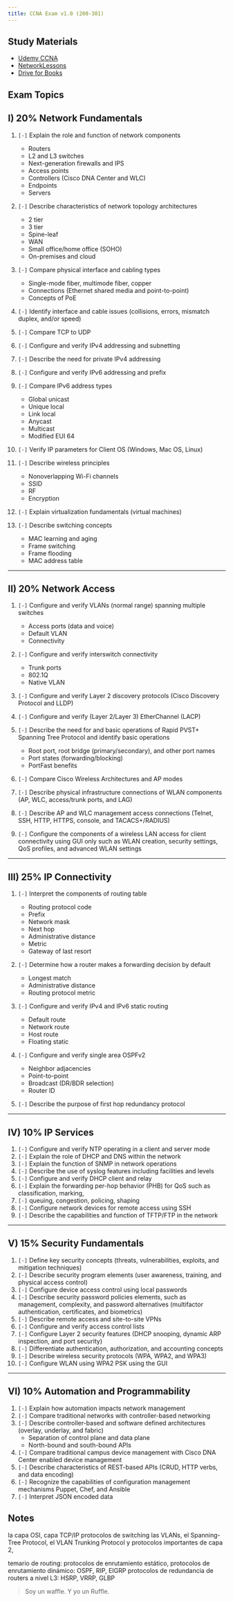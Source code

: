 ```yaml
---
title: CCNA Exam v1.0 (200-301)
---
```


## Study Materials

- [Udemy CCNA](https://www.udemy.com/share/1013g83@cLpG7wj5K-xFy9LMT0f2udHXlFhvljXHXmmOctlKWAzkLBn9YdjSSUxMrCfucPr5/)
- [NetworkLessons](https://networklessons.com/cisco/ccna-200-301)
- [Drive for Books](https://drive.google.com/drive/folders/1QEmiYA1t4VcxLjQTdpHvWIBzqxLWunoj?usp=sharing)

## Exam Topics

## I) 20% Network Fundamentals

1. `[·]` Explain the role and function of network components
    -  Routers
    -  L2 and L3 switches
    -  Next-generation firewalls and IPS
    -  Access points
    -  Controllers (Cisco DNA Center and WLC)
    -  Endpoints
    -  Servers

2. `[·]` Describe characteristics of network topology architectures
    - 2 tier
    - 3 tier
    - Spine-leaf
    - WAN
    - Small office/home office (SOHO)
    - On-premises and cloud

3. `[·]` Compare physical interface and cabling types
    - Single-mode fiber, multimode fiber, copper
    - Connections (Ethernet shared media and point-to-point)
    - Concepts of PoE

4. `[·]` Identify interface and cable issues (collisions, errors,
    mismatch duplex, and/or speed)

5. `[·]` Compare TCP to UDP

6. `[·]` Configure and verify IPv4 addressing and subnetting

7. `[·]` Describe the need for private IPv4 addressing

8. `[·]` Configure and verify IPv6 addressing and prefix

9. `[·]` Compare IPv6 address types
    - Global unicast
    - Unique local
    - Link local
    - Anycast
    - Multicast
    - Modified EUI 64

10. `[·]` Verify IP parameters for Client OS (Windows, Mac OS, Linux)

11. `[·]` Describe wireless principles
    - Nonoverlapping Wi-Fi channels
    - SSID
    - RF
    - Encryption

12. `[·]` Explain virtualization fundamentals (virtual machines)

13. `[·]` Describe switching concepts
    - MAC learning and aging
    - Frame switching
    - Frame flooding
    - MAC address table

---

## II) 20% Network Access

1. `[·]` Configure and verify VLANs (normal range) spanning
    multiple switches
    - Access ports (data and voice)
    - Default VLAN
    - Connectivity

2. `[·]` Configure and verify interswitch connectivity
    - Trunk ports
    - 802.1Q
    - Native VLAN

3. `[·]` Configure and verify Layer 2 discovery protocols
    (Cisco Discovery Protocol and LLDP)

4. `[·]` Configure and verify (Layer 2/Layer 3) EtherChannel (LACP)

5. `[·]` Describe the need for and basic operations of 
    Rapid PVST+ Spanning Tree Protocol and identify basic operations
    - Root port, root bridge (primary/secondary), and other port names
    - Port states (forwarding/blocking)
    - PortFast benefits

6. `[·]` Compare Cisco Wireless Architectures and AP modes

7. `[·]` Describe physical infrastructure connections of
    WLAN components (AP, WLC, access/trunk ports, and LAG)

8. `[·]` Describe AP and WLC management access connections
    (Telnet, SSH, HTTP, HTTPS, console, and TACACS+/RADIUS)

9. `[·]` Configure the components of a wireless LAN access
    for client connectivity using GUI only such as WLAN creation,
    security settings, QoS profiles, and advanced WLAN settings

---

## III) 25% IP Connectivity

1. `[·]` Interpret the components of routing table
    - Routing protocol code
    - Prefix
    - Network mask
    - Next hop
    - Administrative distance
    - Metric
    - Gateway of last resort

2. `[·]` Determine how a router makes a forwarding decision by default
    - Longest match
    - Administrative distance
    - Routing protocol metric

3. `[·]` Configure and verify IPv4 and IPv6 static routing
    - Default route
    - Network route
    - Host route
    - Floating static

4. `[·]` Configure and verify single area OSPFv2
    - Neighbor adjacencies
    - Point-to-point
    - Broadcast (DR/BDR selection)
    - Router ID

5. `[·]` Describe the purpose of first hop redundancy protocol

---

## IV) 10% IP Services

1. `[·]` Configure and verify NTP operating in a client and server mode
2. `[·]` Explain the role of DHCP and DNS within the network
3. `[·]` Explain the function of SNMP in network operations
4. `[·]` Describe the use of syslog features including facilities and levels
5. `[·]` Configure and verify DHCP client and relay
6. `[·]` Explain the forwarding per-hop behavior (PHB) for QoS such
    as classification, marking,
7. `[·]` queuing, congestion, policing, shaping
8. `[·]` Configure network devices for remote access using SSH
9. `[·]` Describe the capabilities and function of TFTP/FTP in the network

---

## V) 15% Security Fundamentals

1. `[·]` Define key security concepts (threats, vulnerabilities,
    exploits, and mitigation techniques)
2. `[·]` Describe security program elements (user awareness,
    training, and physical access control)
3. `[·]` Configure device access control using local passwords
4. `[·]` Describe security password policies elements, such as
    management, complexity, and password alternatives (multifactor 
    authentication, certificates, and biometrics)
5. `[·]` Describe remote access and site-to-site VPNs
6. `[·]` Configure and verify access control lists
7. `[·]` Configure Layer 2 security features (DHCP snooping, dynamic
    ARP inspection, and port security)
8. `[·]` Differentiate authentication, authorization, and accounting concepts
9. `[·]` Describe wireless security protocols (WPA, WPA2, and WPA3)
10. `[·]` Configure WLAN using WPA2 PSK using the GUI

---

## VI) 10% Automation and Programmability

1. `[·]` Explain how automation impacts network management
2. `[·]` Compare traditional networks with controller-based networking
3. `[·]` Describe controller-based and software defined architectures
    (overlay, underlay, and fabric)
    - Separation of control plane and data plane
    - North-bound and south-bound APIs
4. `[·]` Compare traditional campus device management with Cisco DNA
    Center enabled device management
5. `[·]` Describe characteristics of REST-based APIs (CRUD, HTTP verbs,
    and data encoding)
6. `[·]` Recognize the capabilities of configuration management mechanisms
    Puppet, Chef, and Ansible
7. `[·]` Interpret JSON encoded data


## Notes

la capa OSI, capa TCP/IP
protocolos de switching 
las VLANs, 
el Spanning-Tree Protocol,
el VLAN Trunking Protocol 
y protocolos importantes de capa 2, 

temario de routing:
protocolos de enrutamiento estático,
protocolos de enrutamiento dinámico: OSPF, RIP, EIGRP
protocolos de redundancia de routers a nivel L3: HSRP, VRRP, GLBP

> Soy un waffle.
> Y yo un Ruffle.
